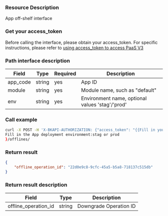 ### Resource Description
App off-shelf interface

### Get your access_token
Before calling the interface, please obtain your access_token. For specific instructions, please refer to [using access_token to access PaaS V3](https://bk.tencent.com/docs/markdown/PaaS3.0/topics/paas/access_token)

### Path interface description

|   Field   | Type | Required |     Description     |
| ------------ | ------------ | ------ | ---------------- |
|   app_code   |   string     |   yes   | App ID    |
|   module |   string     |   yes   | Module name, such as "default"|
|   env | string |yes| Environment name, optional values 'stag'/'prod'|


### Call example
```bash
curl -X POST -H 'X-BKAPI-AUTHORIZATION: {"access_token": "{{Fill in your AccessToken}}"}' http://bkapi.example.com/api/bkpaas3/prod/bkapps/applications/{{Fill in your AccessToken}}/modules/{{Fill in the name of your module}}/envs/{
Fill in the App deployment environment:stag or prod
}/offlines/
```

### Return result
```json
{
    "offline_operation_id": "22d0e9c8-9cfc-45a5-b5a8-718137c515db"
}
```

### Return result description
|   Field   | Type |           Description  |
| ------------ | ---------- | ------------------------------ |
|     offline_operation_id | string  | Downgrade Operation ID |